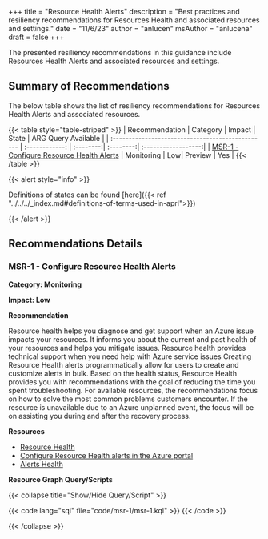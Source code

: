 +++
title = "Resource Health Alerts"
description = "Best practices and resiliency recommendations for Resources Health and associated resources and settings."
date = "11/6/23"
author = "anlucen"
msAuthor = "anlucena"
draft = false
+++

The presented resiliency recommendations in this guidance include Resources Health Alerts and associated resources and settings.

## Summary of Recommendations

The below table shows the list of resiliency recommendations for Resources Health Alerts and associated resources.

{{< table style="table-striped" >}}
| Recommendation                                    |  Category      |  Impact   |   State   | ARG Query Available |
| :------------------------------------------------ | :------------: | :--------:| :--------:| :------------------:|
| [MSR-1 - Configure Resource Health Alerts](#msr-1---configure-resource-health-alerts) | Monitoring | Low| Preview  |    Yes      |
{{< /table >}}

{{< alert style="info" >}}

Definitions of states can be found [here]({{< ref "../../../_index.md#definitions-of-terms-used-in-aprl">}})

{{< /alert >}}

## Recommendations Details

### MSR-1 - Configure Resource Health Alerts

**Category: Monitoring**

**Impact: Low**

**Recommendation**

Resource health helps you diagnose and get support when an Azure issue impacts your resources. It informs you about the current and past health of your resources and helps you mitigate issues. Resource health provides technical support when you need help with Azure service issues Creating Resource Health alerts programmatically allow for users to create and customize alerts in bulk. Based on the health status, Resource Health provides you with recommendations with the goal of reducing the time you spent troubleshooting. For available resources, the recommendations focus on how to solve the most common problems customers encounter. If the resource is unavailable due to an Azure unplanned event, the focus will be on assisting you during and after the recovery process.

**Resources**

- [Resource Health](https://learn.microsoft.com/en-us/azure/service-health/resource-health-overview)
- [Configure Resource Health alerts in the Azure portal](https://learn.microsoft.com/en-us/azure/service-health/resource-health-alert-monitor-guide#create-a-resource-health-alert-rule-in-the-azure-portal )
- [Alerts Health](https://learn.microsoft.com/en-us/azure/service-health/alerts-activity-log-service-notifications-portal)

**Resource Graph Query/Scripts**

{{< collapse title="Show/Hide Query/Script" >}}

{{< code lang="sql" file="code/msr-1/msr-1.kql" >}} {{< /code >}}

{{< /collapse >}}

<br><br>

